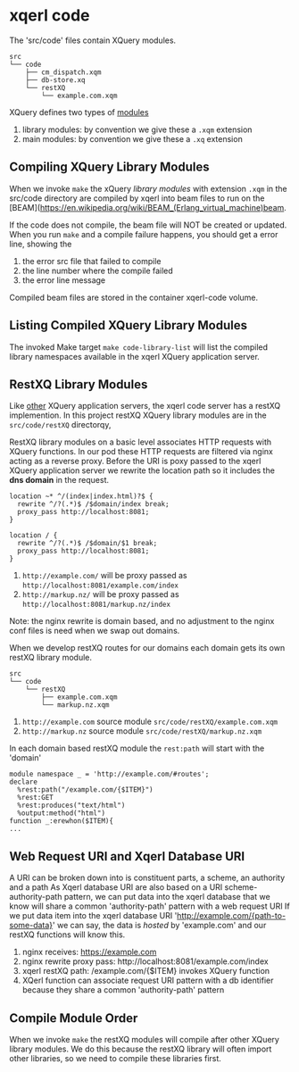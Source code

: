 #  xqerl code

The 'src/code' files contain XQuery modules.

```
src
└── code
    ├── cm_dispatch.xqm
    ├── db-store.xq
    └── restXQ
        └── example.com.xqm
```

XQuery defines two types of [modules](https://www.w3.org/TR/xquery-31/#doc-xquery31-Module)
 1. library modules: by convention we give these a `.xqm` extension
 2. main modules:  by convention we give these a `.xq` extension

 ## Compiling XQuery Library Modules

 When we invoke `make` the xQuery *library modules* with extension `.xqm` 
 in the src/code directory are compiled by xqerl into beam files to run on the 
 [BEAM](https://en.wikipedia.org/wiki/BEAM_(Erlang_virtual_machine)beam. 

 If the code does not compile, the beam file will NOT be created or updated.
 When you run `make` and a compile failure happens, 
 you should get a error line, showing the 
1. the error src file that failed to compile
2. the line number where the compile failed
3. the error line message

Compiled beam files are stored in the container xqerl-code volume.

## Listing Compiled XQuery Library Modules

The invoked Make target `make code-library-list`
will list the compiled library namespaces available in the 
xqerl XQuery application server.  

## RestXQ Library Modules

Like [other](https://docs.basex.org/wiki/RESTXQ) XQuery application servers, the xqerl code server has a restXQ implemention.
In this project restXQ XQuery library modules are in the `src/code/restXQ` directorqy,


RestXQ library modules on a basic level associates HTTP requests with XQuery functions.
In our pod these HTTP requests are filtered via nginx acting as a reverse proxy.
Before the URI is poxy passed to the xqerl XQuery application server we rewrite the location path 
so it includes the **dns domain** in the request.


```nginx
location ~* ^/(index|index.html)?$ {
  rewrite ^/?(.*)$ /$domain/index break;
  proxy_pass http://localhost:8081;
}

location / {
  rewrite ^/?(.*)$ /$domain/$1 break;
  proxy_pass http://localhost:8081;
}
```

1. `http://example.com/` will be proxy passed as `http://localhost:8081/example.com/index`
2. `http://markup.nz/`   will be proxy passed as `http://localhost:8081/markup.nz/index`

Note: the nginx rewrite is domain based, and no adjustment to the nginx conf files is need when we swap out domains. 

When we develop restXQ routes for our domains each domain gets its own restXQ library module.

```
src
└── code
    └── restXQ
        ├── example.com.xqm
        └── markup.nz.xqm
```

1. `http://example.com` source module `src/code/restXQ/example.com.xqm`
2. `http://markup.nz` source module `src/code/restXQ/markup.nz.xqm`

In each domain based restXQ module the `rest:path` will start with the 'domain'


```
module namespace _ = 'http://example.com/#routes';
declare
  %rest:path("/example.com/{$ITEM}")
  %rest:GET
  %rest:produces("text/html")
  %output:method("html")
function _:erewhon($ITEM){
...
```

 ## Web Request URI and Xqerl Database URI

A URI can be broken down into is constituent parts, a scheme, an authority and a path
As Xqerl database URI are also based on a URI scheme-authority-path pattern,
we can put data into the xqerl database that we know will share a common 'authority-path' pattern with a web request URI
If we put data item into the xqerl database URI 'http://example.com/{path-to-some-data}'
we can say, the data is *hosted* by 'example.com' and our restXQ functions will know this.

1. nginx receives: https://example.com
2. nginx rewrite proxy pass: http://localhost:8081/example.com/index
3. xqerl restXQ path: /example.com/{$ITEM} invokes XQuery function
4. XQerl function can associate request URI pattern with a db identifier because they share a common 'authority-path' pattern

## Compile Module Order

When we invoke `make` the restXQ modules will compile after other XQuery library modules.
We do this because the restXQ library will often import other libraries, 
so we need to compile these libraries first.
